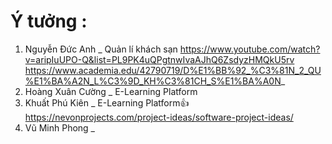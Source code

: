 # Ý tưởng : 
  01. Nguyễn Đức Anh _ Quản lí khách sạn https://www.youtube.com/watch?v=aripIuUPO-Q&list=PL9PK4uQPgtnwIvaAJhQ6ZsdyzHMQkU5rv
     https://www.academia.edu/42790719/D%E1%BB%92_%C3%81N_2_QU%E1%BA%A2N_L%C3%9D_KH%C3%81CH_S%E1%BA%A0N_
  3. Hoàng Xuân Cường _ E-Learning Platform
  4. Khuất Phú Kiên _ E-Learning Platform👍  https://nevonprojects.com/project-ideas/software-project-ideas/
  5. Vũ Minh Phong _
